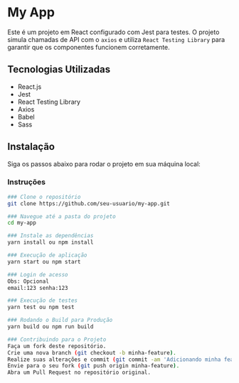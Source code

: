 # My App

Este é um projeto em React configurado com Jest para testes. O projeto simula chamadas de API com o `axios` e utiliza `React Testing Library` para garantir que os componentes funcionem corretamente.

## Tecnologias Utilizadas

- React.js
- Jest
- React Testing Library
- Axios
- Babel
- Sass

## Instalação

Siga os passos abaixo para rodar o projeto em sua máquina local:

### Instruções

```bash
### Clone o repositório
git clone https://github.com/seu-usuario/my-app.git

### Navegue até a pasta do projeto
cd my-app

### Instale as dependências
yarn install ou npm install

### Execução de aplicação
yarn start ou npm start

### Login de acesso
Obs: Opcional
email:123 senha:123 

### Execução de testes
yarn test ou npm test

### Rodando o Build para Produção
yarn build ou npm run build

### Contribuindo para o Projeto
Faça um fork deste repositório.
Crie uma nova branch (git checkout -b minha-feature).
Realize suas alterações e commit (git commit -am 'Adicionando minha feature').
Envie para o seu fork (git push origin minha-feature).
Abra um Pull Request no repositório original.

